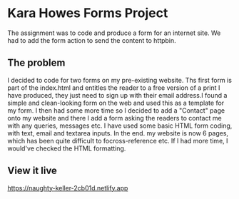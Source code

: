 # Kara Howes Forms Project

The assignment was to code and produce a form for an internet site. We had to add the form action to send the content to httpbin.


## The problem
I decided to code for two forms on my pre-existing website. Ths first form is part of the index.html and entitles the reader to a free version of a print I have produced, they just need to sign up with their email address.I found a simple and clean-looking form on the web and used this as a template for my form. I then had some more time so I decided to add a "Contact" page onto my website and there I add a form asking the readers to contact me with any queries, messages etc. I have used some basic HTML form coding, with text, email and textarea inputs. In the end. my website is now 6 pages, which has been quite difficult to focross-reference etc.
If I had more time, I would've checked the HTML formatting.



## View it live

https://naughty-keller-2cb01d.netlify.app
